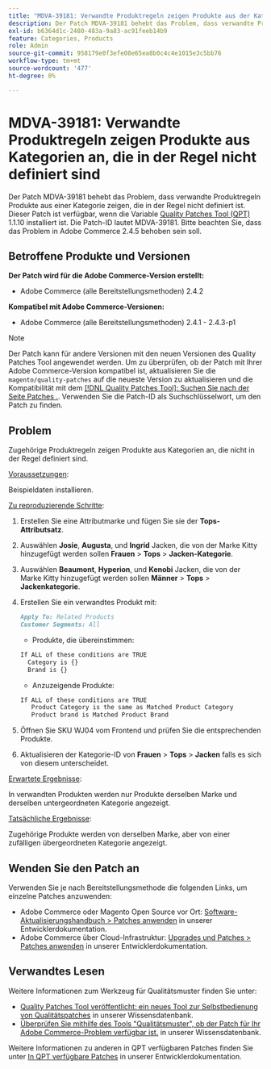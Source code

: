 ```yaml
---
title: "MDVA-39181: Verwandte Produktregeln zeigen Produkte aus der Kategorie, die in der Regel nicht definiert sind"
description: Der Patch MDVA-39181 behebt das Problem, dass verwandte Produktregeln Produkte aus einer Kategorie zeigen, die in der Regel nicht definiert ist. Dieser Patch ist verfügbar, wenn das [Quality Patches Tool (QPT)](/help/announcements/adobe-commerce-announcements/magento-quality-patches-released-new-tool-to-self-serve-quality-patches.md) 1.1.10 installiert ist. Die Patch-ID lautet MDVA-39181. Bitte beachten Sie, dass das Problem in Adobe Commerce 2.4.5 behoben sein soll.
exl-id: b6364d1c-2480-483a-9a83-ac91feeb14b9
feature: Categories, Products
role: Admin
source-git-commit: 958179e0f3efe08e65ea8b0c4c4e1015e3c5bb76
workflow-type: tm+mt
source-wordcount: '477'
ht-degree: 0%

---
```


# MDVA-39181: Verwandte Produktregeln zeigen Produkte aus Kategorien an, die in der Regel nicht definiert sind

Der Patch MDVA-39181 behebt das Problem, dass verwandte Produktregeln Produkte aus einer Kategorie zeigen, die in der Regel nicht definiert ist. Dieser Patch ist verfügbar, wenn die Variable [Quality Patches Tool (QPT)](/help/announcements/adobe-commerce-announcements/magento-quality-patches-released-new-tool-to-self-serve-quality-patches.md) 1.1.10 installiert ist. Die Patch-ID lautet MDVA-39181. Bitte beachten Sie, dass das Problem in Adobe Commerce 2.4.5 behoben sein soll.

## Betroffene Produkte und Versionen

**Der Patch wird für die Adobe Commerce-Version erstellt:**

* Adobe Commerce (alle Bereitstellungsmethoden) 2.4.2

**Kompatibel mit Adobe Commerce-Versionen:**

* Adobe Commerce (alle Bereitstellungsmethoden) 2.4.1 - 2.4.3-p1

>[!NOTE]
>
>Der Patch kann für andere Versionen mit den neuen Versionen des Quality Patches Tool angewendet werden. Um zu überprüfen, ob der Patch mit Ihrer Adobe Commerce-Version kompatibel ist, aktualisieren Sie die `magento/quality-patches` auf die neueste Version zu aktualisieren und die Kompatibilität mit dem [[!DNL Quality Patches Tool]: Suchen Sie nach der Seite Patches .](https://devdocs.magento.com/quality-patches/tool.html#patch-grid). Verwenden Sie die Patch-ID als Suchschlüsselwort, um den Patch zu finden.

## Problem

Zugehörige Produktregeln zeigen Produkte aus Kategorien an, die nicht in der Regel definiert sind.

<u>Voraussetzungen</u>:

Beispieldaten installieren.

<u>Zu reproduzierende Schritte</u>:

1. Erstellen Sie eine Attributmarke und fügen Sie sie der **Tops-Attributsatz**.
1. Auswählen **Josie**, **Augusta**, und **Ingrid** Jacken, die von der Marke Kitty hinzugefügt werden sollen **Frauen** > **Tops** > **Jacken-Kategorie**.
1. Auswählen **Beaumont**, **Hyperion**, und **Kenobi** Jacken, die von der Marke Kitty hinzugefügt werden sollen **Männer** > **Tops** > **Jackenkategorie**.
1. Erstellen Sie ein verwandtes Produkt mit:

   ```markdown
   Apply To: Related Products
   Customer Segments: All
   ```

   * Produkte, die übereinstimmen:

   ```markdown
   If ALL of these conditions are TRUE
     Category is {}
     Brand is {}
   ```

   * Anzuzeigende Produkte:

   ```markdown
   If ALL of these conditions are TRUE
      Product Category is the same as Matched Product Category
      Product brand is Matched Product Brand
   ```

1. Öffnen Sie SKU WJ04 vom Frontend und prüfen Sie die entsprechenden Produkte.
1. Aktualisieren der Kategorie-ID von **Frauen** > **Tops** > **Jacken** falls es sich von diesem unterscheidet.

<u>Erwartete Ergebnisse</u>:

In verwandten Produkten werden nur Produkte derselben Marke und derselben untergeordneten Kategorie angezeigt.

<u>Tatsächliche Ergebnisse</u>:

Zugehörige Produkte werden von derselben Marke, aber von einer zufälligen übergeordneten Kategorie angezeigt.

## Wenden Sie den Patch an

Verwenden Sie je nach Bereitstellungsmethode die folgenden Links, um einzelne Patches anzuwenden:

* Adobe Commerce oder Magento Open Source vor Ort: [Software-Aktualisierungshandbuch > Patches anwenden](https://devdocs.magento.com/guides/v2.4/comp-mgr/patching/mqp.html) in unserer Entwicklerdokumentation.
* Adobe Commerce über Cloud-Infrastruktur: [Upgrades und Patches > Patches anwenden](https://devdocs.magento.com/cloud/project/project-patch.html) in unserer Entwicklerdokumentation.

## Verwandtes Lesen

Weitere Informationen zum Werkzeug für Qualitätsmuster finden Sie unter:

* [Quality Patches Tool veröffentlicht: ein neues Tool zur Selbstbedienung von Qualitätspatches](/help/announcements/adobe-commerce-announcements/magento-quality-patches-released-new-tool-to-self-serve-quality-patches.md) in unserer Wissensdatenbank.
* [Überprüfen Sie mithilfe des Tools &quot;Qualitätsmuster&quot;, ob der Patch für Ihr Adobe Commerce-Problem verfügbar ist.](/help/support-tools/patches-available-in-qpt-tool/check-patch-for-magento-issue-with-magento-quality-patches.md) in unserer Wissensdatenbank.

Weitere Informationen zu anderen in QPT verfügbaren Patches finden Sie unter [In QPT verfügbare Patches](https://devdocs.magento.com/quality-patches/tool.html#patch-grid) in unserer Entwicklerdokumentation.
